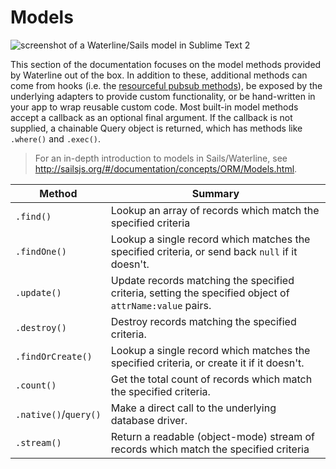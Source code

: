 # Models

<!-- ![screenshot of the api/models/ folder in a text editor](http://i.imgur.com/xdTZpKT.png) -->
![screenshot of a Waterline/Sails model in Sublime Text 2](http://i.imgur.com/8uRlFi8.png)

This section of the documentation focuses on the model methods provided by Waterline out of the box.  In addition to these, additional methods can come from hooks (i.e. the [resourceful pubsub methods]()), be exposed by the underlying adapters to provide custom functionality, or be hand-written in your app to wrap reusable custom code.  Most built-in model methods accept a callback as an optional final argument.  If the callback is not supplied, a chainable Query object is returned, which has methods like `.where()` and `.exec()`.

> For an in-depth introduction to models in Sails/Waterline, see <a href="http://sailsjs.org/#/documentation/concepts/ORM/Models.html">http://sailsjs.org/#/documentation/concepts/ORM/Models.html</a>.


 Method                | Summary
 --------------------- | ------------------------------------------------------------------------
 `.find()`             | Lookup an array of records which match the specified criteria
 `.findOne()`          | Lookup a single record which matches the specified criteria, or send back `null` if it doesn't.
 `.update()`           | Update records matching the specified criteria, setting the specified object of `attrName:value` pairs.
 `.destroy()`          | Destroy records matching the specified criteria.
 `.findOrCreate()`     | Lookup a single record which matches the specified criteria, or create it if it doesn't.
 `.count()`            | Get the total count of records which match the specified criteria.
 `.native()`/`query()` | Make a direct call to the underlying database driver.
 `.stream()`           | Return a readable (object-mode) stream of records which match the specified criteria

<docmeta name="uniqueID" value="Models537291">
<docmeta name="displayName" value="Models">

